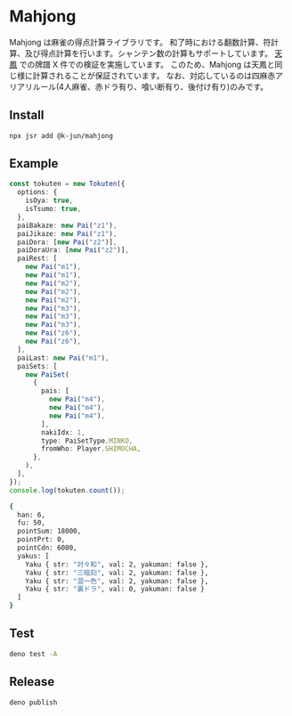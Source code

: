 # Mahjong

Mahjong は麻雀の得点計算ライブラリです。
和了時における翻数計算、符計算、及び得点計算を行います。シャンテン数の計算もサポートしています。
[天鳳](https://tenhou.net/4/) での牌譜 X 件での検証を実施しています。
このため、Mahjong は天鳳と同じ様に計算されることが保証されています。
なお、対応しているのは四麻赤アリアリルール(4人麻雀、赤ドラ有り、喰い断有り、後付け有り)のみです。

## Install

```bash
npx jsr add @k-jun/mahjong
```

## Example

```ts
const tokuten = new Tokuten({
  options: {
    isOya: true,
    isTsumo: true,
  },
  paiBakaze: new Pai("z1"),
  paiJikaze: new Pai("z1"),
  paiDora: [new Pai("z2")],
  paiDoraUra: [new Pai("z2")],
  paiRest: [
    new Pai("m1"),
    new Pai("m1"),
    new Pai("m2"),
    new Pai("m2"),
    new Pai("m2"),
    new Pai("m3"),
    new Pai("m3"),
    new Pai("m3"),
    new Pai("z6"),
    new Pai("z6"),
  ],
  paiLast: new Pai("m1"),
  paiSets: [
    new PaiSet(
      {
        pais: [
          new Pai("m4"),
          new Pai("m4"),
          new Pai("m4"),
        ],
        nakiIdx: 1,
        type: PaiSetType.MINKO,
        fromWho: Player.SHIMOCHA,
      },
    ),
  ],
});
console.log(tokuten.count());
```

```bash
{
  han: 6,
  fu: 50,
  pointSum: 18000,
  pointPrt: 0,
  pointCdn: 6000,
  yakus: [
    Yaku { str: "対々和", val: 2, yakuman: false },
    Yaku { str: "三暗刻", val: 2, yakuman: false },
    Yaku { str: "混一色", val: 2, yakuman: false },
    Yaku { str: "裏ドラ", val: 0, yakuman: false }
  ]
}
```

## Test

```bash
deno test -A
```

## Release

```bash
deno publish
```

